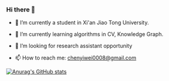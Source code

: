 ### Hi there 👋

- 🔭 I’m currently a student in Xi'an Jiao Tong University.

- 🌱 I’m currently learning algorithms in CV, Knowledge Graph.

- 👯 I’m looking for research assistant opportunity 

- 📫 How to reach me: chenyiwei0008@gmail.com

[![Anurag's GitHub stats](https://github-readme-stats.vercel.app/api?username=YiweiMelodyChen)](https://github.com/anuraghazra/github-readme-stats)

<!--
**YiweiMelodyChen/YiweiMelodyChen** is a ✨ _special_ ✨ repository because its `README.md` (this file) appears on your GitHub profile.

Here are some ideas to get you started:

- 🔭 I’m currently working on ...
- 🌱 I’m currently learning ...
- 👯 I’m looking to collaborate on ...
- 🤔 I’m looking for help with ...
- 💬 Ask me about ...
- 📫 How to reach me: ...
- 😄 Pronouns: ...
- ⚡ Fun fact: ...
-->
